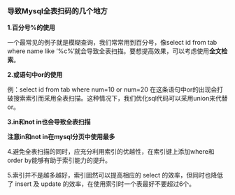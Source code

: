 

### **导致Mysql全表扫码的几个地方**

**1.百分号%的使用**

一个最常见的例子就是模糊查询，我们常常用到百分号，像select id from tab where name like ‘%c%’就会导致全表扫描。要想提高效果，可以考虑使用**全文检索**。

**2.或语句中or的使用**

例：select id from tab where num=10 or num=20 在这条语句中or的出现会打破搜索索引而采用全表扫描。这种情况下，我们优化sql代码可以采用union来代替or。

**3.in和not in也会导致全表扫描**

**注意in和not in在mysql分页中使用最多**

4.避免全表扫描的同时，应充分利用索引的优越性，在索引键上添加where和order by能够有助于索引能力的提升。

5.索引并不是越多越好，索引固然可以提高相应的 select 的效率，但同时也降低了 insert 及 update 的效率，在使用索引时一个表最好不要超过6个。



 